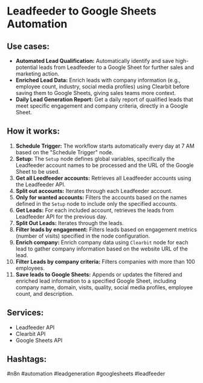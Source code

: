 # Leadfeeder to Google Sheets Automation

## Use cases:

- **Automated Lead Qualification:** Automatically identify and save high-potential leads from Leadfeeder to a Google Sheet for further sales and marketing action.
- **Enriched Lead Data:** Enrich leads with company information (e.g., employee count, industry, social media profiles) using Clearbit before saving them to Google Sheets, giving sales teams more context.
- **Daily Lead Generation Report:** Get a daily report of qualified leads that meet specific engagement and company criteria, directly in a Google Sheet.

## How it works:

1.  **Schedule Trigger:** The workflow starts automatically every day at 7 AM based on the "Schedule Trigger" node.
2.  **Setup:** The `Setup` node defines global variables, specifically the Leadfeeder account names to be processed and the URL of the Google Sheet to be used.
3.  **Get all Leedfeeder accounts:** Retrieves all Leadfeeder accounts using the Leadfeeder API.
4.  **Split out accounts:** Iterates through each Leadfeeder account.
5.  **Only for wanted accounts:** Filters the accounts based on the names defined in the `Setup` node to include only the specified accounts.
6.  **Get Leads:** For each included account, retrieves the leads from Leadfeeder API for the previous day.
7.  **Split Out Leads:** Iterates through the leads.
8.  **Filter leads by engagement:** Filters leads based on engagement metrics (number of visits) specified in the node configuration.
9.  **Enrich company:** Enrich company data using `Clearbit` node for each lead to gather company information based on the website URL of the lead.
10. **Filter Leads by company criteria:** Filters companies with more than 100 employees.
11. **Save leads to Google Sheets:** Appends or updates the filtered and enriched lead information to a specified Google Sheet, including company name, domain, visits, quality, social media profiles, employee count, and description.

## Services:

-   Leadfeeder API
-   Clearbit API
-   Google Sheets API

## Hashtags:

#n8n #automation #leadgeneration #googlesheets #leadfeeder
